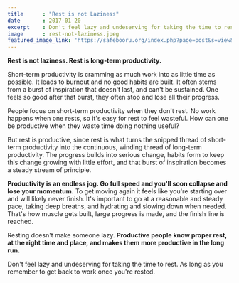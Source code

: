 ```yaml
---
title      : "Rest is not Laziness"
date       : 2017-01-20
excerpt    : Don't feel lazy and undeserving for taking the time to rest. One can't be productive without rest.
image      : rest-not-laziness.jpeg
featured_image_link: 'https://safebooru.org/index.php?page=post&s=view&id=3021030'
---
```


**Rest is not laziness. Rest is long-term productivity.**

Short-term productivity is cramming as much work into as little time as possible. It leads to burnout and no good habits are built. It often stems from a burst of inspiration that doesn't last, and can't be sustained. One feels so good after that burst, they often stop and lose all their progress.

People focus on short-term productivity when they don't rest. No work happens when one rests, so it's easy for rest to feel wasteful. How can one be productive when they waste time doing nothing useful?

But rest is productive, since rest is what turns the snipped thread of short-term productivity into the continuous, winding thread of long-term productivity. The progress builds into serious change, habits form to keep this change growing with little effort, and that burst of inspiration becomes a steady stream of principle.

**Productivity is an endless jog. Go full speed and you'll soon collapse and lose your momentum.** To get moving again it feels like you're starting over and will likely never finish. It's important to go at a reasonable and steady pace, taking deep breaths, and hydrating and slowing down when needed. That's how muscle gets built, large progress is made, and the finish line is reached.

Resting doesn't make someone lazy. **Productive people know proper rest, at the right time and place, and makes them more productive in the long run.**

Don't feel lazy and undeserving for taking the time to rest. As long as you remember to get back to work once you're rested.

